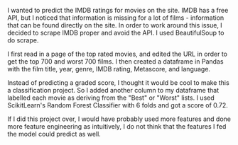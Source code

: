    I wanted to predict the IMDB ratings for movies on the site. IMDB has a free API, but I noticed that information is missing for a lot of films - information that can be found directly on the site. In order to work around this issue, I decided to scrape IMDB proper and avoid the API. I used BeautifulSoup to do scrape.

   I first read in a page of the top rated movies, and edited the URL in order to get the top 700 and worst 700 films. I then created a dataframe in Pandas with the film title, year, genre, IMDB rating, Metascore, and language. 

   Instead of predicting a graded score, I thought it would be cool to make this a classification project. So I added another column to my dataframe that labelled each movie as deriving from the "Best" or "Worst" lists. I used ScikitLearn's Random Forest Classifier with 6 folds and got a score of 0.72. 
   
   If I did this project over, I would have probably used more features and done more feature engineering as intuitively, I do not think that the features I fed the model could predict as well.